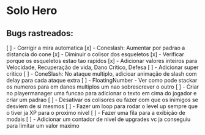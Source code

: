 # Solo Hero
 
## Bugs rastreados: 

[ ] - Corrigir a mira automatica
[x] - Coneslash: Aumentar por padrao a distancia do cone
[x] - Diminuir o colisor dos esqueletos
[x] - Verificar porque os esqueletos estao tao rapidos
[x] - Adicionar valores inteiros para Velocidade, Recuperação de vida, Dano Critico, Defesa
[ ] - Adicionar super critico
[ ] - ConeSlash: No ataque multiplo, adicioar animação de slash com delay para cada ataque extra
[ ] - FloatingNumber - Ver como pode stackar os numeros para em danos multiplos um nao sobrescrever o outro
[ ] - Criar no playermanager uma funcao para adicionar o texto em cima do jogador e criar um padrao
[ ] - Desativar os colisores ou fazer com que os inimigos se desviem de si mesmos
[ ] - Fazer um loop para rodar o level up sempre que o tiver ja XP para o proximo nivel
[ ] - Fazer uma fila para a exibição de modais
[ ] - Adicionar um contador de nivel de upgrades vc ja conseguiu para limitar um valor maximo